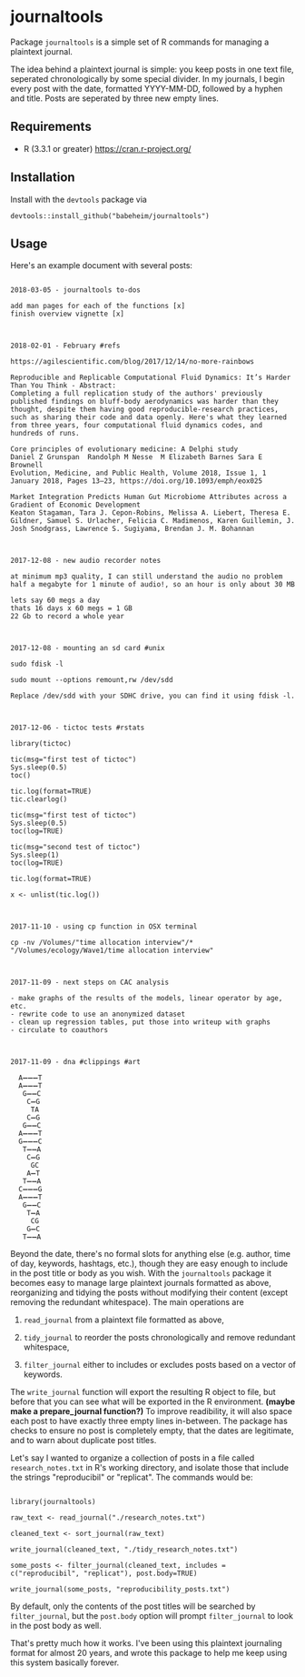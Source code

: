 
journaltools
============

Package `journaltools` is a simple set of R commands for managing a plaintext journal.

The idea behind a plaintext journal is simple: you keep posts in one text file, seperated chronologically by some special divider. In my journals, I begin every post with the date, formatted YYYY-MM-DD, followed by a hyphen and title. Posts are seperated by three new empty lines.

## Requirements
- R (3.3.1 or greater) https://cran.r-project.org/

## Installation

Install with the `devtools` package via

```
devtools::install_github("babeheim/journaltools")

```

## Usage

Here's an example document with several posts:

```

2018-03-05 - journaltools to-dos

add man pages for each of the functions [x]
finish overview vignette [x]



2018-02-01 - February #refs

https://agilescientific.com/blog/2017/12/14/no-more-rainbows

Reproducible and Replicable Computational Fluid Dynamics: It’s Harder Than You Think - Abstract:
Completing a full replication study of the authors' previously published findings on bluff-body aerodynamics was harder than they thought, despite them having good reproducible-research practices, such as sharing their code and data openly. Here's what they learned from three years, four computational fluid dynamics codes, and hundreds of runs.

Core principles of evolutionary medicine: A Delphi study 
Daniel Z Grunspan  Randolph M Nesse  M Elizabeth Barnes Sara E Brownell
Evolution, Medicine, and Public Health, Volume 2018, Issue 1, 1 January 2018, Pages 13–23, https://doi.org/10.1093/emph/eox025

Market Integration Predicts Human Gut Microbiome Attributes across a Gradient of Economic Development
Keaton Stagaman, Tara J. Cepon-Robins, Melissa A. Liebert, Theresa E. Gildner, Samuel S. Urlacher, Felicia C. Madimenos, Karen Guillemin, J. Josh Snodgrass, Lawrence S. Sugiyama, Brendan J. M. Bohannan



2017-12-08 - new audio recorder notes

at minimum mp3 quality, I can still understand the audio no problem
half a megabyte for 1 minute of audio!, so an hour is only about 30 MB

lets say 60 megs a day
thats 16 days x 60 megs = 1 GB
22 Gb to record a whole year 



2017-12-08 - mounting an sd card #unix

sudo fdisk -l

sudo mount --options remount,rw /dev/sdd

Replace /dev/sdd with your SDHC drive, you can find it using fdisk -l.



2017-12-06 - tictoc tests #rstats

library(tictoc)

tic(msg="first test of tictoc")
Sys.sleep(0.5)
toc()

tic.log(format=TRUE)
tic.clearlog()

tic(msg="first test of tictoc")
Sys.sleep(0.5)
toc(log=TRUE)

tic(msg="second test of tictoc")
Sys.sleep(1)
toc(log=TRUE)

tic.log(format=TRUE)

x <- unlist(tic.log())



2017-11-10 - using cp function in OSX terminal

cp -nv /Volumes/"time allocation interview"/* "/Volumes/ecology/Wave1/time allocation interview"



2017-11-09 - next steps on CAC analysis

- make graphs of the results of the models, linear operator by age, etc.
- rewrite code to use an anonymized dataset
- clean up regression tables, put those into writeup with graphs
- circulate to coauthors



2017-11-09 - dna #clippings #art

  A➖➖➖T
  A➖➖➖T
   G➖➖C
    C➖G
     TA
    C➖G
   G➖➖C
  A➖➖➖T
  G➖➖➖C
   T➖➖A
    C➖G
     GC
    A➖T
   T➖➖A
  C➖➖➖G
  A➖➖➖T
   G➖➖C
    T➖A
     CG
    G➖C
   T➖➖A

```

Beyond the date, there's no formal slots for anything else (e.g. author, time of day, keywords, hashtags, etc.), though they are easy enough to include in the post title or body as you wish. With the `journaltools` package it becomes easy to manage large plaintext journals formatted as above, reorganizing and tidying the posts without modifying their content (except removing the redundant whitespace). The main operations are

1. `read_journal` from a plaintext file formatted as above,

2. `tidy_journal` to reorder the posts chronologically and remove redundant whitespace,

3. `filter_journal` either to includes or excludes posts based on a vector of keywords.

The `write_journal` function will export the resulting R object to file, but before that you can see what will be exported in the R environment. **(maybe make a prepare_journal function?)** To improve readibility, it will also space each post to have exactly three empty lines in-between. The package has checks to ensure no post is completely empty, that the dates are legitimate, and to warn about duplicate post titles.

Let's say I wanted to organize a collection of posts in a file called `research_notes.txt` in R's working directory, and isolate those that include the strings "reproducibil" or "replicat". The commands would be:

```

library(journaltools)

raw_text <- read_journal("./research_notes.txt")

cleaned_text <- sort_journal(raw_text)

write_journal(cleaned_text, "./tidy_research_notes.txt")

some_posts <- filter_journal(cleaned_text, includes = c("reproducibil", "replicat"), post.body=TRUE)

write_journal(some_posts, "reproducibility_posts.txt")

```

By default, only the contents of the post titles will be searched by `filter_journal`, but the `post.body` option will prompt `filter_journal` to look in the post body as well.

That's pretty much how it works. I've been using this plaintext journaling format for almost 20 years, and wrote this package to help me keep using this system basically forever.
